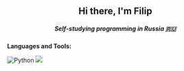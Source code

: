 <h2 align="center">Hi there, I'm Filip</h2>
<h5 align="center">Self-studying programming in Russia 🇷🇺</h5>

**Languages and Tools:**
<p>
<img src='https://img.shields.io/badge/python-3670A0?style=for-the-badge&logo=python&logoColor=ffdd54' alt='Python'/>
<img src='https://img.shields.io/badge/pycharm-143?style=for-the-badge&logo=pycharm&logoColor=black&color=black&labelColor=green'/>
<p/>

<!--
**MyLord916/MyLord916** is a ✨ _special_ ✨ repository because its `README.md` (this file) appears on your GitHub profile.

Here are some ideas to get you started:

- 🔭 I’m currently working on ...
- 🌱 I’m currently learning ...
- 👯 I’m looking to collaborate on ...
- 🤔 I’m looking for help with ...
- 💬 Ask me about ...
- 📫 How to reach me: ...
- 😄 Pronouns: ...
- ⚡ Fun fact: ...
-->
